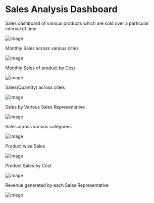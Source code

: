 # Sales Analysis Dashboard
Sales dashboard of various products which are sold over a particular interval of time


![image](https://user-images.githubusercontent.com/62066175/187378875-1c3ee1d6-76ef-449a-98cc-015a8b5bf677.png)

																													
																													




Monthly Sales across various cities
        
![image](https://user-images.githubusercontent.com/62066175/187359918-570fa402-49ba-4292-8895-418682cec203.png)

Monthly Sales of product by Cost

![image](https://user-images.githubusercontent.com/62066175/187361465-42f81809-9bf8-4131-8d39-5f82689cb15b.png)

Sales(Quantity) across cities

![image](https://user-images.githubusercontent.com/62066175/187362147-8452cd04-99ea-4c71-b282-c8c7aa85be51.png)

Sales by Various Sales Representative

![image](https://user-images.githubusercontent.com/62066175/187362695-3c14c4dc-6e08-48e3-9034-1adf0f19d821.png)

Sales across various categories

![image](https://user-images.githubusercontent.com/62066175/187363193-148c30ca-c0f6-4ab5-b951-f8b96fd39455.png)

Product wise Sales

![image](https://user-images.githubusercontent.com/62066175/187363796-3fb5aa06-9395-4730-9ce2-435364d9b024.png)

Product Sales by Cost

![image](https://user-images.githubusercontent.com/62066175/187364175-e30c8cdb-5672-4b42-90ad-aba3aaeb6903.png)

Revenue generated by each Sales Representative

![image](https://user-images.githubusercontent.com/62066175/187364630-e8bf06e8-cba3-4dc7-9889-de4358c7ff97.png)

